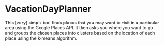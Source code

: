 # VacationDayPlanner
This [very] simple tool finds places that you may want to visit in a particular area using the Google Places API. It then asks you where you want to go and groups the chosen places into clusters based on the location of each place using the k-means algorithm.
